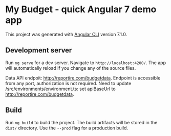 # My Budget - quick Angular 7 demo app

This project was generated with [Angular CLI](https://github.com/angular/angular-cli) version 7.1.0.

## Development server

Run `ng serve` for a dev server. Navigate to `http://localhost:4200/`. The app will automatically reload if you change any of the source files.

Data API endpoit: http://reportire.com/budgetdata. Endpoint is accessible from any port, authorization is not required.
Need to update /src/environments/environment.ts: set apiBaseUrl to http://reportire.com/budgetdata.

## Build

Run `ng build` to build the project. The build artifacts will be stored in the `dist/` directory. Use the `--prod` flag for a production build.
